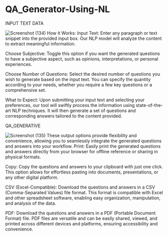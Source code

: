 # QA_Generator-Using-NL
INPUT TEXT DATA

![Screenshot (134)](https://github.com/Mahadhanalakshmi123/QA_Generator-Using-NLP/assets/96356800/dd784d2a-156e-4f7e-a6d9-1ea09f137d7e)
How it Works:
Input Text:
Enter any paragraph or text snippet into the provided input box. Our NLP model will analyze the content to extract meaningful information.

Choose Subjective:
Toggle this option if you want the generated questions to have a subjective aspect, such as opinions, interpretations, or personal experiences.

Choose Number of Questions:
Select the desired number of questions you wish to generate based on the input text. You can specify the quantity according to your needs, whether you require a few key questions or a comprehensive set.

What to Expect:
Upon submitting your input text and selecting your preferences, our tool will swiftly process the information using state-of-the-art NLP techniques. It will then generate a set of questions and corresponding answers tailored to the content provided. 

QA_GENERATIVE

![Screenshot (135)](https://github.com/Mahadhanalakshmi123/QA_Generator-Using-NLP/assets/96356800/2477c81f-dcc9-4c2d-a950-975f7a63b29f)
These output options provide flexibility and convenience, allowing you to seamlessly integrate the generated questions and answers into your workflow. 
Print: Easily print the generated questions and answers directly from your browser for offline reference or sharing in physical formats.

Copy: Copy the questions and answers to your clipboard with just one click. This option allows for effortless pasting into documents, presentations, or any other digital platform.

CSV (Excel-Compatible): Download the questions and answers in a CSV (Comma-Separated Values) file format. This format is compatible with Excel and other spreadsheet software, enabling easy organization, manipulation, and analysis of the data.

PDF: Download the questions and answers in a PDF (Portable Document Format) file. PDF files are versatile and can be easily shared, viewed, and printed across different devices and platforms, ensuring accessibility and convenience.
